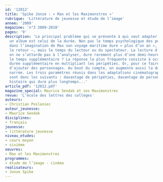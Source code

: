```yaml
---
id: '12012'
title: 'Spike Jonze : « Max et les Maximonstres »'
rubrique: 'Littérature de jeunesse et étude de l’image'
annee: '2009'
magazine: 'n°3 2009-2010'
pages: '9'
description: 'Le principal problème qui se présente à qui veut adapter cinématographiquement
  un album est celui de la durée. Non pas le temps psychologique des personnages –
  dans l’imagination de Max son voyage maritime dure « plus d’un an », et autant pour
  le retour –, mais le temps du lecteur ou du spectateur. La lecture d’un album, quand
  on ne s’attarde pas à l’analyser, dure rarement plus d’une demi-heure. Comment occuper
  le temps supplémentaire ? La réponse la plus fréquente consiste à occuper cette
  durée supplémentaire en multipliant les péripéties. Or, pour ce faire, il est nécessaire
  d’ajouter des personnages. Au bout du compte, on augmente aussi la durée de l’histoire
  narrée. Les trois paramètres réunis dans les adaptations cinématographiques d’albums
  sont donc les suivants : davantage de péripéties, davantage de personnages, et une
  histoire qui dure plus longtemps...'
article_pdf: '12012.pdf'
magazine_special: Maurice Sendak et ses Maximonstres
revue: 'L’école des lettres des collèges'
auteurs:
- Christian Poslaniec
auteur_jeunesse:
- Maurice Sendak
disciplines:
- français
jeunesse:
- littérature jeunesse
niveau_etudes:
- cours moyen
- sixième
oeuvres:
- Max et les Maximonstres
programmes:
- étude de l’image - cinéma
realisateurs:
- Jonze Spike
---
```

